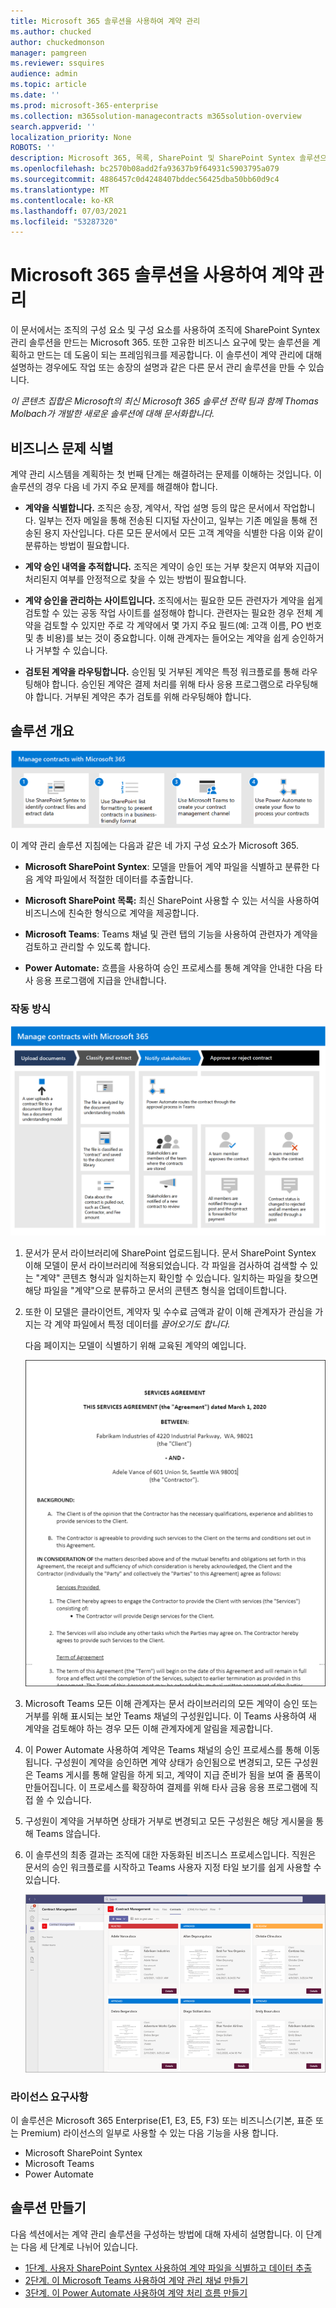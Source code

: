 ```yaml
---
title: Microsoft 365 솔루션을 사용하여 계약 관리
ms.author: chucked
author: chuckedmonson
manager: pamgreen
ms.reviewer: ssquires
audience: admin
ms.topic: article
ms.date: ''
ms.prod: microsoft-365-enterprise
ms.collection: m365solution-managecontracts m365solution-overview
search.appverid: ''
localization_priority: None
ROBOTS: ''
description: Microsoft 365, 목록, SharePoint 및 SharePoint Syntex 솔루션으로 계약을 Microsoft Teams 방법을 Power Automate.
ms.openlocfilehash: bc2570b08add2fa93637b9f64931c5903795a079
ms.sourcegitcommit: 4886457c0d4248407bddec56425dba50bb60d9c4
ms.translationtype: MT
ms.contentlocale: ko-KR
ms.lasthandoff: 07/03/2021
ms.locfileid: "53287320"
---
```

# <a name="manage-contracts-using-a-microsoft-365-solution"></a>Microsoft 365 솔루션을 사용하여 계약 관리

이 문서에서는 조직의 구성 요소 및 구성 요소를 사용하여 조직에 SharePoint Syntex 관리 솔루션을 만드는 Microsoft 365. 또한 고유한 비즈니스 요구에 맞는 솔루션을 계획하고 만드는 데 도움이 되는 프레임워크를 제공합니다. 이 솔루션이 계약 관리에 대해 설명하는 경우에도 작업 또는 송장의 설명과 같은 다른 문서 관리 솔루션을 만들 수 있습니다.

*이 콘텐츠 집합은 Microsoft의 최신 Microsoft 365 솔루션 전략 팀과 함께 Thomas Molbach가 개발한 새로운 솔루션에 대해 문서화합니다.*

## <a name="identify-the-business-problem"></a>비즈니스 문제 식별

계약 관리 시스템을 계획하는 첫 번째 단계는 해결하려는 문제를 이해하는 것입니다. 이 솔루션의 경우 다음 네 가지 주요 문제를 해결해야 합니다.

- **계약을 식별합니다.** 조직은 송장, 계약서, 작업 설명 등의 많은 문서에서 작업합니다.  일부는 전자 메일을 통해 전송된 디지털 자산이고, 일부는 기존 메일을 통해 전송된 용지 자산입니다. 다른 모든 문서에서 모든 고객 계약을 식별한 다음 이와 같이 분류하는 방법이 필요합니다.

- **계약 승인 내역을 추적합니다.** 조직은 계약이 승인 또는 거부 찾은지 여부와 지급이 처리된지 여부를 안정적으로 찾을 수 있는 방법이 필요합니다. 

- **계약 승인을 관리하는 사이트입니다.** 조직에서는 필요한 모든 관련자가 계약을 쉽게 검토할 수 있는 공동 작업 사이트를 설정해야 합니다. 관련자는 필요한 경우 전체 계약을 검토할 수 있지만 주로 각 계약에서 몇 가지 주요 필드(예: 고객 이름, PO 번호 및 총 비용)를 보는 것이 중요합니다. 이해 관계자는 들어오는 계약을 쉽게 승인하거나 거부할 수 있습니다.

- **검토된 계약을 라우팅합니다.** 승인됨 및 거부된 계약은 특정 워크플로를 통해 라우팅해야 합니다. 승인된 계약은 결제 처리를 위해 타사 응용 프로그램으로 라우팅해야 합니다. 거부된 계약은 추가 검토를 위해 라우팅해야 합니다.

## <a name="overview-of-the-solution"></a>솔루션 개요

  ![목록, SharePoint Syntex, SharePoint 및 Teams 사용하는 솔루션 Power Automate.](../media/content-understanding/syntex-solution-manage-contracts-setup-steps.png)

이 계약 관리 솔루션 지침에는 다음과 같은 네 가지 구성 요소가 Microsoft 365.

- **Microsoft SharePoint Syntex**: 모델을 만들어 계약 파일을 식별하고 분류한 다음 계약 파일에서 적절한 데이터를 추출합니다.

- **Microsoft SharePoint 목록:** 최신 SharePoint 사용할 수 있는 서식을 사용하여 비즈니스에 친숙한 형식으로 계약을 제공합니다.

- **Microsoft Teams**: Teams 채널 및 관련 탭의 기능을 사용하여 관련자가 계약을 검토하고 관리할 수 있도록 합니다.

- **Power Automate:** 흐름을 사용하여 승인 프로세스를 통해 계약을 안내한 다음 타사 응용 프로그램에 지급을 안내합니다.

### <a name="how-it-all-works"></a>작동 방식

  ![문서를 업로드하고, 데이터를 추출하고, 이해 관계자에게 알리고, 계약을 승인하거나 거부하는 워크플로를 보여주는 솔루션 다이어그램입니다.](../media/content-understanding/syntex-solution-manage-contracts-overview.png)

1. 문서가 문서 라이브러리에 SharePoint 업로드됩니다. 문서 SharePoint Syntex 이해 모델이 문서 라이브러리에 적용되었습니다. 각 파일을 검사하여 검색할 수 있는 "계약" 콘텐츠 형식과 일치하는지 확인할 수 있습니다. 일치하는 파일을 찾으면 해당 파일을 "계약"으로 분류하고 문서의 콘텐츠 형식을 업데이트합니다.

2. 또한 이 모델은 클라이언트, 계약자 및 수수료 금액과 같이 이해 관계자가 관심을 가지는 각 계약 파일에서 특정 데이터를 *끌어오기도 합니다.*

    다음 페이지는 모델이 식별하기 위해 교육된 계약의 예입니다.

      ![계약의 예입니다.](../media/content-understanding/contract.png)

3. Microsoft Teams 모든 이해 관계자는 문서 라이브러리의 모든 계약이 승인 또는 거부를 위해 표시되는 보안 Teams 채널의 구성원입니다. 이 Teams 사용하여 새 계약을 검토해야 하는 경우 모든 이해 관계자에게 알림을 제공합니다.

4. 이 Power Automate 사용하여 계약은 Teams 채널의 승인 프로세스를 통해 이동됩니다. 구성원이 계약을 승인하면 계약 상태가 승인됨으로 변경되고, 모든 구성원은 Teams 게시를 통해 알림을 하게 되고, 계약이 지급 준비가 됨을 보여 줄 품목이 만들어집니다. 이 프로세스를 확장하여 결제를 위해 타사 금융 응용 프로그램에 직접 쓸 수 있습니다.

5. 구성원이 계약을 거부하면 상태가 거부로 변경되고 모든 구성원은 해당 게시물을 통해 Teams 않습니다.

6. 이 솔루션의 최종 결과는 조직에 대한 자동화된 비즈니스 프로세스입니다. 직원은 문서의 승인 워크플로를 시작하고 Teams 사용자 지정 타일 보기를 쉽게 사용할 수 있습니다. 

     ![계약 탭](../media/content-understanding/tile-view.png)

### <a name="licensing-requirements"></a>라이선스 요구사항

이 솔루션은 Microsoft 365 Enterprise(E1, E3, E5, F3) 또는 비즈니스(기본, 표준 또는 Premium) 라이선스의 일부로 사용할 수 있는 다음 기능을 사용 합니다.

- Microsoft SharePoint Syntex
- Microsoft Teams
- Power Automate

## <a name="create-the-solution"></a>솔루션 만들기

다음 섹션에서는 계약 관리 솔루션을 구성하는 방법에 대해 자세히 설명합니다. 이 단계는 다음 세 단계로 나뉘어 있습니다.

- [1단계. 사용자 SharePoint Syntex 사용하여 계약 파일을 식별하고 데이터 추출](solution-manage-contracts-step1.md)
- [2단계. 이 Microsoft Teams 사용하여 계약 관리 채널 만들기](solution-manage-contracts-step2.md)
- [3단계. 이 Power Automate 사용하여 계약 처리 흐름 만들기](solution-manage-contracts-step3.md)

